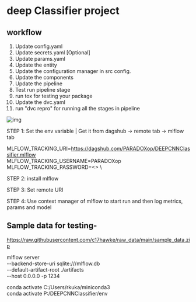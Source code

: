 # deep Classifier project

## workflow

1. Update config.yaml
2. Update secrets.yaml [Optional]
3. Update params.yaml
4. Update the entity
5. Update the configuration manager in src config.
6. Update the components
7. Update the pipeline
8. Test run pipeline stage
9. run tox for testing your package
10. Update the dvc.yaml
11. run "dvc repro" for running all the stages in pipeline

![img](https://dagshub.com/PARADOXop/DEEPCNNClassifier/src/master/docs/images/Data%20Ingestion@2x%20%281%29.png)


STEP 1: Set the env variable | Get it from dagshub -> remote tab -> mlflow tab

MLFLOW_TRACKING_URI=https://dagshub.com/PARADOXop/DEEPCNNClassifier.mlflow \
MLFLOW_TRACKING_USERNAME=PARADOXop \
MLFLOW_TRACKING_PASSWORD=<> \

STEP 2: install mlflow

STEP 3: Set remote URI

STEP 4: Use context manager of mlflow to start run and then log metrics, params and model


## Sample data for testing-
https://raw.githubusercontent.com/c17hawke/raw_data/main/sample_data.zip



mlflow server \
--backend-store-uri sqlite:///mlflow.db \
--default-artifact-root ./artifacts \
--host 0.0.0.0 -p 1234

conda activate C:/Users/rkuka/miniconda3 \
conda activate P:/DEEPCNNClassifier/env